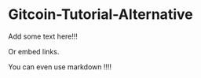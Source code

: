 # Gitcoin-Tutorial-Alternative

Add some text here!!!

Or embed links.

You can even use markdown !!!!
